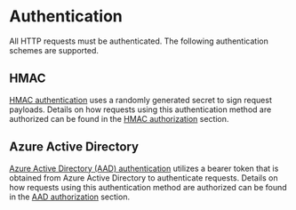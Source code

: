 ﻿# Authentication

All HTTP requests must be authenticated. The following authentication schemes are supported.

## HMAC

[HMAC authentication](./hmac.md) uses a randomly generated secret to sign request payloads. Details on how requests using this authentication method are authorized can be found in the [HMAC authorization](../authorization/hmac.md) section.

## Azure Active Directory

[Azure Active Directory (AAD) authentication](./aad.md) utilizes a bearer token that is obtained from Azure Active Directory to authenticate requests. Details on how requests using this authentication method are authorized can be found in the [AAD authorization](../authorization/aad.md) section.